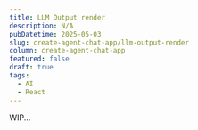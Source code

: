 ```yaml
---
title: LLM Output render
description: N/A
pubDatetime: 2025-05-03
slug: create-agent-chat-app/llm-output-render
column: create-agent-chat-app
featured: false
draft: true
tags:
  - AI
  - React
---
```


WIP...